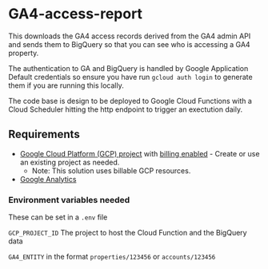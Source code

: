 # GA4-access-report
This downloads the GA4 access records derived from the GA4 admin API and sends them to BigQuery so that you can see who is accessing a GA4 property.

The authentication to GA and BigQuery is handled by Google Application Default credentials so ensure you have run `gcloud auth login` to generate them if you are running this locally.

The code base is design to be deployed to Google Cloud Functions with a Cloud Scheduler hitting the http endpoint to trigger an exectution daily.


## Requirements


*   [Google Cloud Platform (GCP) project](https://cloud.google.com/resource-manager/docs/creating-managing-projects) with [billing enabled](https://cloud.google.com/billing/docs/how-to/modify-project#enable-billing) - Create or use an existing project as needed.
    *   Note: This solution uses billable GCP resources.
*   [Google Analytics](https://analytics.google.com/analytics/web/)


### Environment variables needed
These can be set in a `.env` file

`GCP_PROJECT_ID` The project to host the Cloud Function and the BigQuery data

`GA4_ENTITY` in the format `properties/123456` or `accounts/123456`

